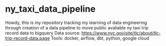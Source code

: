 # ny_taxi_data_pipeline

Howdy, this is my repository tracking my learning of data engineering through creation of a data pipeline to move public avaliable ny taxi trip record data to bigquery
Data source: https://www.nyc.gov/site/tlc/about/tlc-trip-record-data.page
Tools: docker, airflow, dbt, python, google cloud
